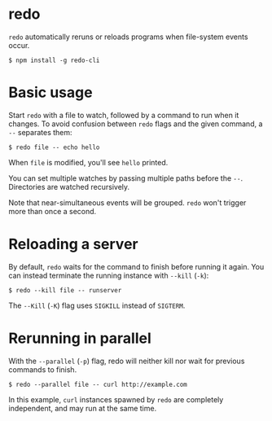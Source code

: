 # redo

`redo` automatically reruns or reloads programs when file-system events occur.

    $ npm install -g redo-cli

# Basic usage

Start `redo` with a file to watch, followed by a command to run when it changes.
To avoid confusion between `redo` flags and the given command, a `--` separates
them:

    $ redo file -- echo hello

When `file` is modified, you'll see `hello` printed.

You can set multiple watches by passing multiple paths before the `--`.
Directories are watched recursively.

Note that near-simultaneous events will be grouped. `redo` won't trigger more
than once a second.


# Reloading a server

By default, `redo` waits for the command to finish before running it again. You
can instead terminate the running instance with `--kill` (`-k`):

    $ redo --kill file -- runserver

The `--Kill` (`-K`) flag uses `SIGKILL` instead of `SIGTERM`.


# Rerunning in parallel

With the `--parallel` (`-p`) flag, redo will neither kill nor wait for previous
commands to finish.

    $ redo --parallel file -- curl http://example.com

In this example, `curl` instances spawned by `redo` are completely independent,
and may run at the same time.